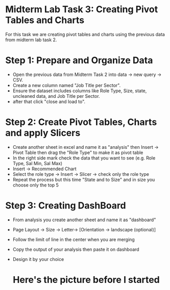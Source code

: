# Midterm Lab Task 3: Creating Pivot Tables and Charts
For this task we are creating pivot tables and charts using the previous data from midterm lab task 2.

# Step 1: Prepare and Organize Data
- Open the previous data from Midterm Task 2 into data -> new query -> CSV.
- Create a new column named "Job Title per Sector".
- Ensure the dataset includes columns like Role Type, Size, state, uncleaned data, and Job Title per Sector.
- after that click "close and load to".

# Step 2: Create Pivot Tables, Charts and apply Slicers
- Create another sheet in excel and name it as "analysis" then Insert -> Pivot Table then drag the "Role Type" to make it as pivot table
- In the right side mark check the data that you want to see (e.g. Role Type, Sal Min, Sal Max)
- Insert -> Recommended Chart
- Select the role type ->  Insert -> Slicer -> check only the role type
- Repeat the process but this time "State and to Size" and in size you choose only the top 5

# Step 3: Creating DashBoard
- From analysis you create another sheet and name it as "dashboard"
- Page Layout -> Size -> Letter-> [Orientation -> landscape (optional)]
- Follow the limit of line in the center when you are merging
- Copy the output of your analysis then paste it on dashboard
- Design it by your choice

  # Here's the picture before I started
  
